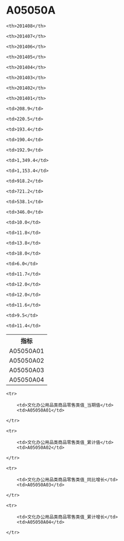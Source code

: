 A05050A
======


<table>

<tr>
    <th>指标</th>
    
    <th>201408</th>
    
    <th>201407</th>
    
    <th>201406</th>
    
    <th>201405</th>
    
    <th>201404</th>
    
    <th>201403</th>
    
    <th>201402</th>
    
    <th>201401</th>
    
</tr>


<tr>
    <td>A05050A01</td>
    
    <td>208.9</td>
    
    <td>220.5</td>
    
    <td>193.4</td>
    
    <td>190.4</td>
    
    <td>192.9</td>
    

</tr>

<tr>
    <td>A05050A02</td>
    
    <td>1,349.4</td>
    
    <td>1,153.4</td>
    
    <td>918.2</td>
    
    <td>721.2</td>
    
    <td>538.1</td>
    
    <td>346.0</td>
    

</tr>

<tr>
    <td>A05050A03</td>
    
    <td>10.0</td>
    
    <td>11.8</td>
    
    <td>13.8</td>
    
    <td>18.0</td>
    
    <td>6.0</td>
    

</tr>

<tr>
    <td>A05050A04</td>
    
    <td>11.7</td>
    
    <td>12.0</td>
    
    <td>12.0</td>
    
    <td>11.6</td>
    
    <td>9.5</td>
    
    <td>11.4</td>
    

</tr>


</table>

<table>
    
    <tr>

        <td>文化办公用品类商品零售类值_当期值</td>
        <td>A05050A01</td>

    </tr>
    
    <tr>

        <td>文化办公用品类商品零售类值_累计值</td>
        <td>A05050A02</td>

    </tr>
    
    <tr>

        <td>文化办公用品类商品零售类值_同比增长</td>
        <td>A05050A03</td>

    </tr>
    
    <tr>

        <td>文化办公用品类商品零售类值_累计增长</td>
        <td>A05050A04</td>

    </tr>
    
</table>